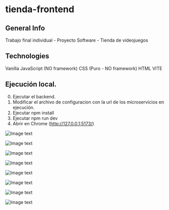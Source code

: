 # tienda-frontend

## General Info

Trabajo final individual - Proyecto Software - Tienda de videojuegos

## Technologies

Vanilla JavaScript (NO framework)
CSS (Puro - NO framework)
HTML
VITE

## Ejecución local.

0. Ejecutar el backend.
1. Modificar el archivo de configuracion con la url de los microservicios en ejecución.
2. Ejecutar npm install
3. Ejecutar npm run dev
4. Abrir en Chrome (http://127.0.0.1:5173/)

![Image text](https://i.postimg.cc/Qxh0q6CB/1.png)

![Image text](https://i.postimg.cc/MT1m7R8b/2.png)

![Image text](https://i.postimg.cc/qq0XjRJf/3.png)

![Image text](https://i.postimg.cc/k50yRsLg/4.png)

![Image text](https://i.postimg.cc/JhDqhv6F/5.png)

![Image text](https://i.postimg.cc/ht3sccrx/6.png)

![Image text](https://i.postimg.cc/BQpN7xPm/7.png)

![Image text](https://i.postimg.cc/L8sDcnz2/8.png)
